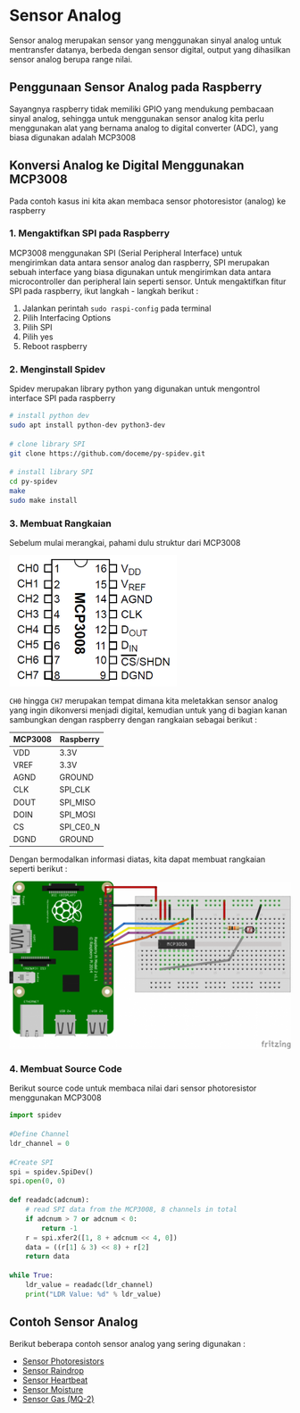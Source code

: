 # Sensor Analog

Sensor analog merupakan sensor yang menggunakan sinyal analog untuk mentransfer datanya, berbeda dengan sensor digital, output yang dihasilkan sensor analog berupa range nilai.

## Penggunaan Sensor Analog pada Raspberry

Sayangnya raspberry tidak memiliki GPIO yang mendukung pembacaan sinyal analog, sehingga untuk menggunakan sensor analog kita perlu menggunakan alat yang bernama analog to digital converter (ADC), yang biasa digunakan adalah MCP3008

## Konversi Analog ke Digital Menggunakan MCP3008

Pada contoh kasus ini kita akan membaca sensor photoresistor (analog) ke raspberry

### 1. Mengaktifkan SPI pada Raspberry

MCP3008 menggunakan SPI (Serial Peripheral Interface) untuk mengirimkan data antara sensor analog dan raspberry, SPI merupakan sebuah interface yang biasa digunakan untuk mengirimkan data antara microcontroller dan peripheral lain seperti sensor. Untuk mengaktifkan fitur SPI pada raspberry, ikut langkah - langkah berikut :

1. Jalankan perintah `sudo raspi-config` pada terminal
2. Pilih Interfacing Options
3. Pilih SPI
4. Pilih yes
5. Reboot raspberry

### 2. Menginstall Spidev

Spidev merupakan library python yang digunakan untuk mengontrol interface SPI pada raspberry

```bash
# install python dev
sudo apt install python-dev python3-dev

# clone library SPI
git clone https://github.com/doceme/py-spidev.git

# install library SPI
cd py-spidev
make
sudo make install
```

### 3. Membuat Rangkaian

Sebelum mulai merangkai, pahami dulu struktur dari MCP3008

<img src="img/MCP3008-2.png" width="300" />

`CH0` hingga `CH7` merupakan tempat dimana kita meletakkan sensor analog yang ingin dikonversi menjadi digital, kemudian untuk yang di bagian kanan sambungkan dengan raspberry dengan rangkaian sebagai berikut :

| MCP3008 | Raspberry |
| ------- | --------- |
| VDD     | 3.3V      |
| VREF    | 3.3V      |
| AGND    | GROUND    |
| CLK     | SPI_CLK   |
| DOUT    | SPI_MISO  |
| DOIN    | SPI_MOSI  |
| CS      | SPI_CE0_N |
| DGND    | GROUND    |

Dengan bermodalkan informasi diatas, kita dapat membuat rangkaian seperti berikut : 

<img src="img/pi-and-mcp3008-and-ldr_bb-1024x610.png" width="600">

### 4. Membuat Source Code

Berikut source code untuk membaca nilai dari sensor photoresistor menggunakan MCP3008

```python
import spidev
 
#Define Channel
ldr_channel = 0
 
#Create SPI
spi = spidev.SpiDev()
spi.open(0, 0)
 
def readadc(adcnum):
    # read SPI data from the MCP3008, 8 channels in total
    if adcnum > 7 or adcnum < 0:
        return -1
    r = spi.xfer2([1, 8 + adcnum << 4, 0])
    data = ((r[1] & 3) << 8) + r[2]
    return data
 
while True:
    ldr_value = readadc(ldr_channel)
    print("LDR Value: %d" % ldr_value)
```

## Contoh Sensor Analog

Berikut beberapa contoh sensor analog yang sering digunakan :

- [Sensor Photoresistors](https://tutorials-raspberrypi.com/photoresistor-brightness-light-sensor-with-raspberry-pi/)
- [Sensor Raindrop](https://raspi.tv/2017/make-a-rain-alert-system-with-raspberry-pi)
- [Sensor Heartbeat](https://tutorials-raspberrypi.com/raspberry-pi-heartbeat-pulse-measuring/)
- [Sensor Moisture](https://tutorials-raspberrypi.com/measuring-soil-moisture-with-raspberry-pi/)
- [Sensor Gas (MQ-2)](https://tutorials-raspberrypi.com/configure-and-read-out-the-raspberry-pi-gas-sensor-mq-x/)
